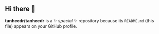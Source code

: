 ## Hi there 👋

**tanheedr/tanheedr** is a ✨ _special_ ✨ repository because its `README.md` (this file) appears on your GitHub profile.
